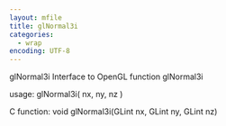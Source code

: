 ```yaml
---
layout: mfile
title: glNormal3i
categories:
  - wrap
encoding: UTF-8
---
```


glNormal3i  Interface to OpenGL function glNormal3i

usage:  glNormal3i( nx, ny, nz )

C function:  void glNormal3i(GLint nx, GLint ny, GLint nz)